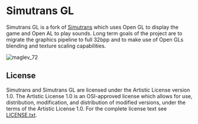 # Simutrans GL

Simutrans GL is a fork of [Simutrans](https://github.com/simutrans/simutrans) which uses Open GL to display the game and Open AL to play sounds. Long term goals of the project are to migrate the graphics pipeline to full 32bpp and to make use of Open GLs blending and texture scaling capabilities. 

![maglev_72](https://github.com/user-attachments/assets/7ebc6f1f-3fea-4e27-a959-ddf3461c9050)

## License

Simutrans and Simutrans GL are licensed under the Artistic License version 1.0. The Artistic License 1.0 is an OSI-approved license which allows for use, distribution, modification, and distribution of modified versions, under the terms of the Artistic License 1.0. For the complete license text see [LICENSE.txt](./LICENSE.txt).
